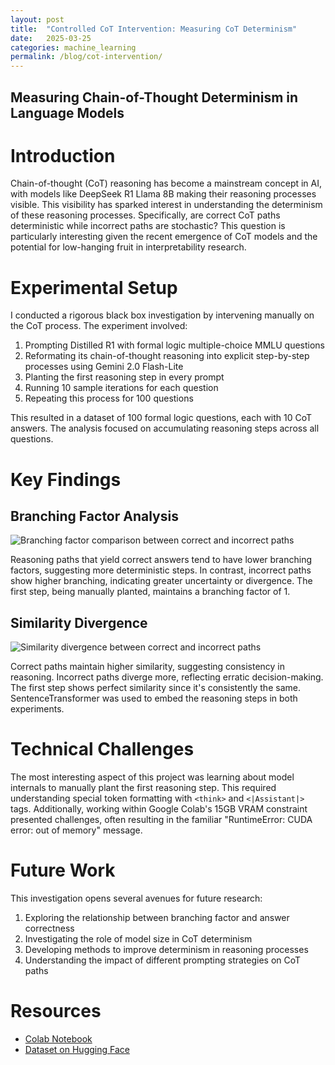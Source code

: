 ```yaml
---
layout: post
title:  "Controlled CoT Intervention: Measuring CoT Determinism"
date:   2025-03-25
categories: machine_learning
permalink: /blog/cot-intervention/
---
```


## Measuring Chain-of-Thought Determinism in Language Models

# Introduction

Chain-of-thought (CoT) reasoning has become a mainstream concept in AI, with models like DeepSeek R1 Llama 8B making their reasoning processes visible. This visibility has sparked interest in understanding the determinism of these reasoning processes. Specifically, are correct CoT paths deterministic while incorrect paths are stochastic? This question is particularly interesting given the recent emergence of CoT models and the potential for low-hanging fruit in interpretability research.

# Experimental Setup

I conducted a rigorous black box investigation by intervening manually on the CoT process. The experiment involved:

1. Prompting Distilled R1 with formal logic multiple-choice MMLU questions
2. Reformating its chain-of-thought reasoning into explicit step-by-step processes using Gemini 2.0 Flash-Lite
3. Planting the first reasoning step in every prompt
4. Running 10 sample iterations for each question
5. Repeating this process for 100 questions

This resulted in a dataset of 100 formal logic questions, each with 10 CoT answers. The analysis focused on accumulating reasoning steps across all questions.

# Key Findings

## Branching Factor Analysis

![Branching factor comparison between correct and incorrect paths](/blog/images/cot-intervention/branching_factor.png)

Reasoning paths that yield correct answers tend to have lower branching factors, suggesting more deterministic steps. In contrast, incorrect paths show higher branching, indicating greater uncertainty or divergence. The first step, being manually planted, maintains a branching factor of 1.

## Similarity Divergence

![Similarity divergence between correct and incorrect paths](/blog/images/cot-intervention/similarity_divergence.png)

Correct paths maintain higher similarity, suggesting consistency in reasoning. Incorrect paths diverge more, reflecting erratic decision-making. The first step shows perfect similarity since it's consistently the same. SentenceTransformer was used to embed the reasoning steps in both experiments.

# Technical Challenges

The most interesting aspect of this project was learning about model internals to manually plant the first reasoning step. This required understanding special token formatting with `<think>` and `<|Assistant|>` tags. Additionally, working within Google Colab's 15GB VRAM constraint presented challenges, often resulting in the familiar "RuntimeError: CUDA error: out of memory" message.

# Future Work

This investigation opens several avenues for future research:

1. Exploring the relationship between branching factor and answer correctness
2. Investigating the role of model size in CoT determinism
3. Developing methods to improve determinism in reasoning processes
4. Understanding the impact of different prompting strategies on CoT paths

# Resources

* [Colab Notebook](https://colab.research.google.com/drive/1iEMNwrRTidxH32ZUuA50NOo7LG6zXyv0)
* [Dataset on Hugging Face](https://huggingface.co/datasets/kyars/CoTIntervention)